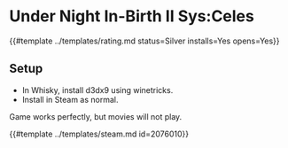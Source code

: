 # Under Night In-Birth II Sys:Celes
<!-- script:Aliases [] -->

{{#template ../templates/rating.md status=Silver installs=Yes opens=Yes}}

## Setup
- In Whisky, install d3dx9 using winetricks.
- Install in Steam as normal.

Game works perfectly, but movies will not play.

{{#template ../templates/steam.md id=2076010}}
